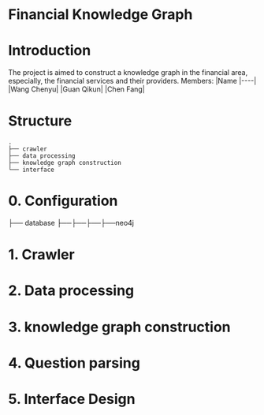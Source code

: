 # Financial Knowledge Graph

# Introduction
The project is aimed to construct a knowledge graph in the financial area, especially, the financial services and their providers. 
Members:
|Name
|----|
|Wang Chenyu|
|Guan Qikun|
|Chen Fang|

# Structure
```
.
├── crawler
├── data processing
├── knowledge graph construction
└── interface
```

# 0. Configuration
├── database
├──├──├──├──neo4j

# 1. Crawler

# 2. Data processing

# 3. knowledge graph construction

# 4. Question parsing

# 5. Interface Design
